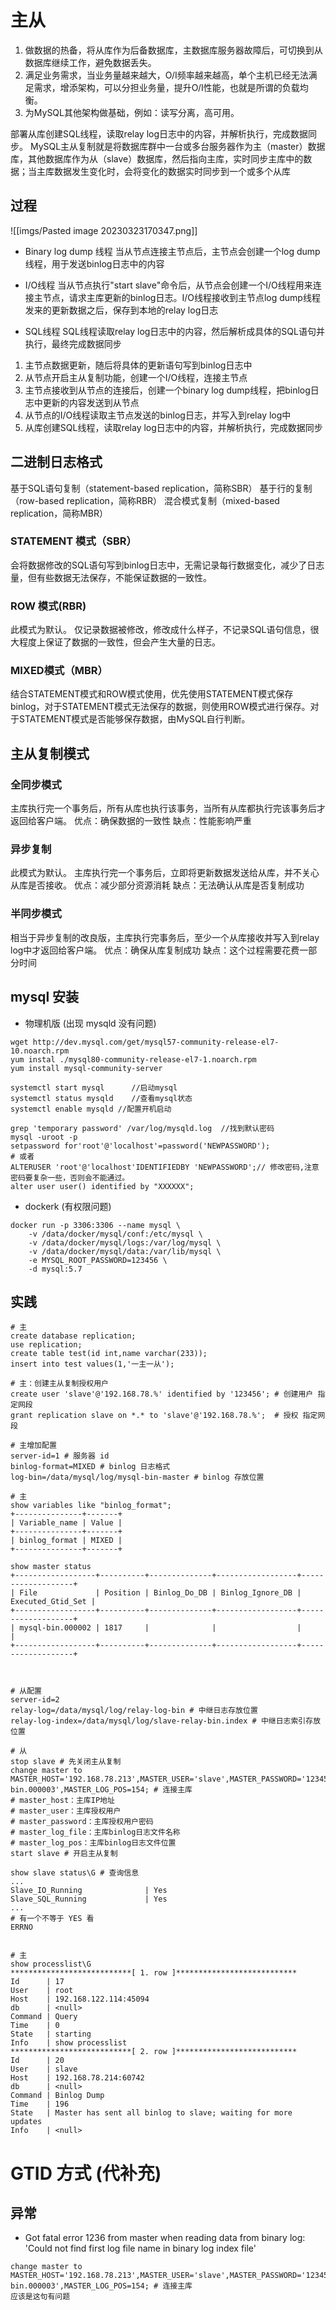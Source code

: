 # 主从
1. 做数据的热备，将从库作为后备数据库，主数据库服务器故障后，可切换到从数据库继续工作，避免数据丢失。
2. 满足业务需求，当业务量越来越大，O/I频率越来越高，单个主机已经无法满足需求，增添架构，可以分担业务量，提升O/I性能，也就是所谓的负载均衡。
3. 为MySQL其他架构做基础，例如：读写分离，高可用。


部署从库创建SQL线程，读取relay log日志中的内容，并解析执行，完成数据同步。
MySQL主从复制就是将数据库群中一台或多台服务器作为主（master）数据库，其他数据库作为从（slave）数据库，然后指向主库，实时同步主库中的数据；当主库数据发生变化时，会将变化的数据实时同步到一个或多个从库

## 过程
![[imgs/Pasted image 20230323170347.png]]

- Binary log dump 线程
当从节点连接主节点后，主节点会创建一个log dump线程，用于发送binlog日志中的内容

- I/O线程
当从节点执行"start slave"命令后，从节点会创建一个I/O线程用来连接主节点，请求主库更新的binlog日志。I/O线程接收到主节点log dump线程发来的更新数据之后，保存到本地的relay log日志

- SQL线程
SQL线程读取relay log日志中的内容，然后解析成具体的SQL语句并执行，最终完成数据同步

1. 主节点数据更新，随后将具体的更新语句写到binlog日志中
2. 从节点开启主从复制功能，创建一个I/O线程，连接主节点
3. 主节点接收到从节点的连接后，创建一个binary log dump线程，把binlog日志中更新的内容发送到从节点
4. 从节点的I/O线程读取主节点发送的binlog日志，并写入到relay log中
5. 从库创建SQL线程，读取relay log日志中的内容，并解析执行，完成数据同步


## 二进制日志格式

基于SQL语句复制（statement-based replication，简称SBR）
基于行的复制（row-based replication，简称RBR）
混合模式复制（mixed-based replication，简称MBR）

### STATEMENT 模式（SBR）
会将数据修改的SQL语句写到binlog日志中，无需记录每行数据变化，减少了日志量，但有些数据无法保存，不能保证数据的一致性。

### ROW 模式(RBR)
此模式为默认。
仅记录数据被修改，修改成什么样子，不记录SQL语句信息，很大程度上保证了数据的一致性，但会产生大量的日志。

### MIXED模式（MBR）
结合STATEMENT模式和ROW模式使用，优先使用STATEMENT模式保存binlog，对于STATEMENT模式无法保存的数据，则使用ROW模式进行保存。对于STATEMENT模式是否能够保存数据，由MySQL自行判断。

## 主从复制模式
### 全同步模式
主库执行完一个事务后，所有从库也执行该事务，当所有从库都执行完该事务后才返回给客户端。
优点：确保数据的一致性
缺点：性能影响严重

### 异步复制
此模式为默认。
主库执行完一个事务后，立即将更新数据发送给从库，并不关心从库是否接收。
优点：减少部分资源消耗
缺点：无法确认从库是否复制成功

### 半同步模式
相当于异步复制的改良版，主库执行完事务后，至少一个从库接收并写入到relay log中才返回给客户端。
优点：确保从库复制成功
缺点：这个过程需要花费一部分时间

## mysql 安装

- 物理机版 (出现 mysqld 没有问题)
```shell
wget http://dev.mysql.com/get/mysql57-community-release-el7-10.noarch.rpm
yum instal ./mysql80-community-release-el7-1.noarch.rpm 
yum install mysql-community-server

systemctl start mysql      //启动mysql 
systemctl status mysqld    //查看mysql状态 
systemctl enable mysqld //配置开机启动 

grep 'temporary password' /var/log/mysqld.log  //找到默认密码 
mysql -uroot -p  
setpassword for'root'@'localhost'=password('NEWPASSWORD'); 
# 或者
ALTERUSER 'root'@'localhost'IDENTIFIEDBY 'NEWPASSWORD';// 修改密码,注意密码要复杂一些，否则会不能通过。 
alter user user() identified by "XXXXXX"; 
```

- dockerk (有权限问题)
```shell
docker run -p 3306:3306 --name mysql \
    -v /data/docker/mysql/conf:/etc/mysql \
    -v /data/docker/mysql/logs:/var/log/mysql \
    -v /data/docker/mysql/data:/var/lib/mysql \
    -e MYSQL_ROOT_PASSWORD=123456 \
    -d mysql:5.7
```

## 实践
```shell
# 主
create database replication;
use replication;
create table test(id int,name varchar(233));
insert into test values(1,'一主一从');

# 主：创建主从复制授权用户
create user 'slave'@'192.168.78.%' identified by '123456'; # 创建用户 指定网段
grant replication slave on *.* to 'slave'@'192.168.78.%';  # 授权 指定网段

# 主增加配置
server-id=1 # 服务器 id
binlog-format=MIXED # binlog 日志格式
log-bin=/data/mysql/log/mysql-bin-master # binlog 存放位置

# 主
show variables like "binlog_format";
+---------------+-------+
| Variable_name | Value |
+---------------+-------+
| binlog_format | MIXED |
+---------------+-------+

show master status
+------------------+----------+--------------+------------------+-------------------+
| File             | Position | Binlog_Do_DB | Binlog_Ignore_DB | Executed_Gtid_Set |
+------------------+----------+--------------+------------------+-------------------+
| mysql-bin.000002 | 1817     |              |                  |                   |
+------------------+----------+--------------+------------------+-------------------+



# 从配置
server-id=2
relay-log=/data/mysql/log/relay-log-bin # 中继日志存放位置
relay-log-index=/data/mysql/log/slave-relay-bin.index # 中继日志索引存放位置

# 从
stop slave # 先关闭主从复制
change master to MASTER_HOST='192.168.78.213',MASTER_USER='slave',MASTER_PASSWORD='123456',MASTER_LOG_FILE='mysql-bin.000003',MASTER_LOG_POS=154; # 连接主库
# master_host：主库IP地址
# master_user：主库授权用户
# master_password：主库授权用户密码
# master_log_file：主库binlog日志文件名称
# master_log_pos：主库binlog日志文件位置
start slave # 开启主从复制

show slave status\G # 查询信息
...
Slave_IO_Running              | Yes
Slave_SQL_Running             | Yes
...
# 有一个不等于 YES 看
ERRNO


# 主
show processlist\G
***************************[ 1. row ]***************************
Id      | 17
User    | root
Host    | 192.168.122.114:45094
db      | <null>
Command | Query
Time    | 0
State   | starting
Info    | show processlist
***************************[ 2. row ]***************************
Id      | 20
User    | slave
Host    | 192.168.78.214:60742
db      | <null>
Command | Binlog Dump
Time    | 196
State   | Master has sent all binlog to slave; waiting for more updates
Info    | <null>

```

# GTID 方式 (代补充)

## 异常

- Got fatal error 1236 from master when reading data from binary log: 'Could not find first log file name in binary log index file'
```
change master to MASTER_HOST='192.168.78.213',MASTER_USER='slave',MASTER_PASSWORD='123456',MASTER_LOG_FILE='mysql-bin.000003',MASTER_LOG_POS=154; # 连接主库
应该是这句有问题
```
